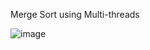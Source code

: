 Merge Sort using Multi-threads

![image](https://user-images.githubusercontent.com/123716761/231324566-6a580c2c-5734-4c82-9b45-3d2b4e5e99a2.png)
